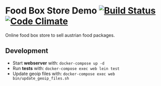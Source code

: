 # Food Box Store Demo [![Build Status](https://travis-ci.org/philipp-ullmann/food-box-store.svg?branch=master)](https://travis-ci.org/philipp-ullmann/food-box-store) [![Code Climate](https://lima.codeclimate.com/github/philipp-ullmann/food-box-store/badges/gpa.svg)](https://lima.codeclimate.com/github/philipp-ullmann/food-box-store)

Online food box store to sell austrian food packages.

## Development

* Start **webserver** with: `docker-compose up -d`
* Run **tests** with: `docker-compose exec web lein test`
* Update geoip files with: `docker-compose exec web bin/update_geoip_files.sh`
